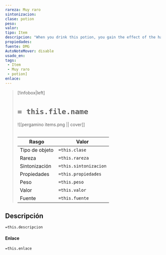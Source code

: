 ```yaml
---
rareza: Muy raro
sintonizacion: 
clase: potion
peso: 
valor: 
tipo: Item
descripcion: "When you drink this potion, you gain the effect of the haste spell for 1 minute (no concentration required). The potion&#x27;s yellow fluid is streaked with black and swirls on its own."
propiedades: 
fuente: DMG
AutoNoteMover: disable
usado_en:  
tags: 
 - Item
 - Muy raro
 - potion]
enlace: 
---
```


> [!infobox|left]
>  # `= this.file.name`
> ![[pergamino items.png || cover]]
> ######   
> |Rasgo | Valor |
> | --- | --- |
> | Tipo de objeto| `=this.clase`|
>  | Rareza| `=this.rareza`|
> | Sintonización | `=this.sintonizacion` |
> | Propiedades | `=this.propiedades` |
>  | Peso | `=this.peso` |
> | Valor | `=this.valor` |
> | Fuente | `=this.fuente` |


## Descripción
`=this.descripcion`

#### Enlace
`=this.enlace`